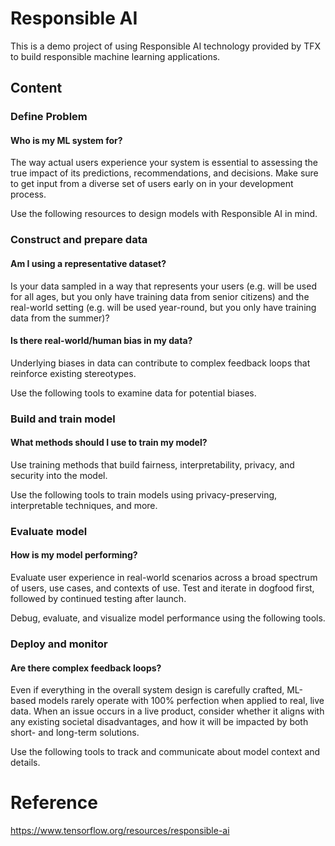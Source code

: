 # Responsible AI

This is a demo project of using Responsible AI technology provided by TFX to build responsible machine learning applications.

## Content

### Define Problem

#### Who is my ML system for?

The way actual users experience your system is essential to assessing the true impact of its predictions, recommendations, and decisions. Make sure to get input from a diverse set of users early on in your development process.

Use the following resources to design models with Responsible AI in mind.

### Construct and prepare data

#### Am I using a representative dataset?

Is your data sampled in a way that represents your users (e.g. will be used for all ages, but you only have training data from senior citizens) and the real-world setting (e.g. will be used year-round, but you only have training data from the summer)?

#### Is there real-world/human bias in my data?

Underlying biases in data can contribute to complex feedback loops that reinforce existing stereotypes.

Use the following tools to examine data for potential biases.

### Build and train model

#### What methods should I use to train my model?

Use training methods that build fairness, interpretability, privacy, and security into the model.

Use the following tools to train models using privacy-preserving, interpretable techniques, and more.

### Evaluate model

#### How is my model performing?

Evaluate user experience in real-world scenarios across a broad spectrum of users, use cases, and contexts of use. Test and iterate in dogfood first, followed by continued testing after launch.

Debug, evaluate, and visualize model performance using the following tools.

### Deploy and monitor

#### Are there complex feedback loops?

Even if everything in the overall system design is carefully crafted, ML-based models rarely operate with 100% perfection when applied to real, live data. When an issue occurs in a live product, consider whether it aligns with any existing societal disadvantages, and how it will be impacted by both short- and long-term solutions.

Use the following tools to track and communicate about model context and details.

# Reference
https://www.tensorflow.org/resources/responsible-ai
